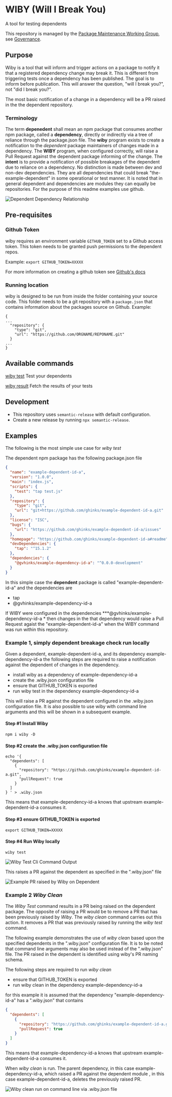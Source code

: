 # WIBY (**W**ill **I** **B**reak **Y**ou)

A tool for testing dependents

This repository is managed by the [Package Maintenance Working Group](https://github.com/nodejs/package-maintenance), see [Governance](https://github.com/nodejs/package-maintenance/blob/master/Governance.md).

## Purpose
Wiby is a tool that will inform and trigger actions on a package to notify it that a registered dependency change may break
it. This is different from triggering tests once a dependency has been published. The goal is to inform before publication.
This will answer the question, "will I break you?", not "did I break you?".

The most basic notification of a change in a dependency will be a PR raised in the the dependent repository.

### Terminology
The term **depenedent** shall mean an npm package that consumes another npm package, called a **dependency**, directly
or indirectly via a tree of reliance through the package.json file. The **wiby** program exists to create a notification to the *dependent*
package maintainers of changes made in a dependency. The **WIBY** program, when configured correctly, will raise a Pull
Request against the dependent package informing of the change. The **intent** is to provide a notification of possible
breakages of the dependent due to reliance on a dependency. No distinction is made between dev and non-dev dependencies.
They are all dependencies that could break "the-example-dependent" in some operational or test manner. It is noted that
in general dependent and dependencies are modules they can equally be repositories. For the purpose of this readme examples
use github.

![Dependent Dependency Relationship](./images/Dependent-Dependency-Relationship.png)

## Pre-requisites

### Github Token

wiby requires an environment variable `GITHUB_TOKEN` set to a Github access token. This token needs to be granted push
permissions to the dependent repos.

Example: `export GITHUB_TOKEN=XXXXX`

For more information on creating a github token see [Github's docs](https://docs.github.com/en/github/authenticating-to-github/creating-a-personal-access-token)

### Running location

wiby is designed to be run from inside the folder containing your source code. This folder needs to be a git repository with a `package.json` that contains information about the packages source on Github.
Example:

```
{
...
  "repository": {
    "type": "git",
    "url": "https://github.com/ORGNAME/REPONAME.git"
  }
...
}
```

## Available commands

[wiby test](./USAGE.md#wiby-test)    Test your dependents

[wiby result](./USAGE.md#wiby-result) Fetch the results of your tests

## Development

- This repository uses `semantic-release` with default configuration.
- Create a new release by running `npx semantic-release`.
## Examples

The following is the most simple use case for *wiby test*

The dependent npm package has the following package.json file
```json
{
  "name": "example-dependent-id-a",
  "version": "1.0.0",
  "main": "index.js",
  "scripts": {
    "test": "tap test.js"
  },
  "repository": {
    "type": "git",
    "url": "git+https://github.com/ghinks/example-dependent-id-a.git"
  },
  "license": "ISC",
  "bugs": {
    "url": "https://github.com/ghinks/example-dependent-id-a/issues"
  },
  "homepage": "https://github.com/ghinks/example-dependent-id-a#readme",
  "devDependencies": {
    "tap": "^15.1.2"
  },
  "dependencies": {
    "@gvhinks/example-dependency-id-a": "^0.0.0-development"
  }
}
```
In this simple case the **dependent** package is called "example-dependent-id-a" and the dependencies are
* tap
* @gvhinks/example-dependency-id-a

If WIBY were configured in the dependencies ***@gvhinks/example-dependency-id-a * then changes in the that
dependency would raise a Pull Request agaist the "example-dependent-id-a" when the WIBY command was run within this
repository.

### Example 1, simply dependent breakage check run locally
Given a dependent, example-dependent-id-a, and its dependency example-dependency-id-a the following steps are required
to raise a notification against the dependent of changes in the dependency.

- install wiby as a dependency of example-dependency-id-a
- create the .wiby.json configuration file
- ensure that GITHUB_TOKEN is exported
- run wiby test in the dependency example-dependency-id-a

This will raise a PR against the dependent configured in the .wiby.json configuration file. It is also possible to use
wiby with command line arguments and this will be shown in a subsequent example.

#### Step #1 Install Wiby
```shell
npm i wiby -D
```

#### Step #2 create the .wiby.json configuration file

```shell
echo '{
  "dependents": [
    {
      "repository": "https://github.com/ghinks/example-dependent-id-a.git",
      "pullRequest": true
    }
  ]
} ' > .wiby.json
```
This means that example-dependency-id-a knows that upstream example-dependent-id-a consumes it.

#### Step #3 ensure GITHUB_TOKEN is exported

```shell
export GITHUB_TOKEN=XXXXX
```

#### Step #4 Run Wiby locally

```shell
wiby test
```

![Wiby Test Cli Command Output](./images/wiby-test-cli-with-callouts.png)

This raises a PR against the dependent as specified in the ".wiby.json" file

![Example PR raised by Wiby on Dependent](./images/PR-from-wiby-with-callouts.png)

### Example 2 *Wiby Clean*

The *Wiby Test* command results in a PR being raised on the dependent package. The opposite of raising a PR would be to
remove a PR that has been previously raised by *Wiby*. The *wiby clean* command carries out this action. It removes a 
PR that was previously raised by running the *wiby test* command.

The following example demonstrates the use of *wiby clean* based upon the specified dependents in the ".wiby.json" 
configuration file. It is to be noted that command line arguments may also be used instead of the ".wiby.json" file.
The PR raised in the dependent is identified using wiby's PR naming schema.

The following steps are required to run *wiby clean*
- ensure that GITHUB_TOKEN is exported
- run wiby clean in the dependency example-dependency-id-a

for this example it is assumed that the dependency "example-dependency-id-a" has a ".wiby.json" that contains 

```json
{
  "dependents": [
    {
      "repository": "https://github.com/ghinks/example-dependent-id-a.git",
      "pullRequest": true
    }
  ]
}
```
This means that example-dependency-id-a knows that upstream example-dependent-id-a consumes it.

When *wiby clean* is run. The parent dependency, in this case example-dependency-id-a, which raised a PR against the
dependent module , in this case example-dependent-id-a, deletes the previously raised PR.

![Wiby clean run on command line via .wiby.json file](./images/wiby-clean-example-on-cli.png)


